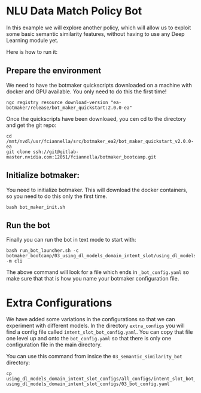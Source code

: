 # NLU Data Match Policy Bot

In this example we will explore another policy, which will allow us to exploit some basic semantic similarity features, without having to use any Deep Learning module yet.

Here is how to run it:

## Prepare the environment

We need to have the botmaker quickscripts downloaded on a machine with docker and GPU available. You only need to do this the first time!

```shell
ngc registry resource download-version "ea-botmaker/release/bot_maker_quickstart:2.0.0-ea"
```

Once the quickscripts have been downloaed, you cen cd to the directory and get the git repo:

```shell
cd /mnt/nvdl/usr/fciannella/src/botmaker_ea2/bot_maker_quickstart_v2.0.0-ea
git clone ssh://git@gitlab-master.nvidia.com:12051/fciannella/botmaker_bootcamp.git
```

## Initialize botmaker:

You need to initialize botmaker. This will download the docker containers, so you need to do this only the first time.

```shell
bash bot_maker_init.sh
```

## Run the bot

Finally you can run the bot in text mode to start with:

```shell
bash run_bot_launcher.sh -c botmaker_bootcamp/03_using_dl_models_domain_intent_slot/using_dl_models_domain_intent_slot_configs  -m cli
```
The above command will look for a file which ends in `_bot_config.yaml` so make sure that that is how you name your botmaker configuration file.


# Extra Configurations

We have added some variations in the configurations so that we can experiment with different models. In the directory `extra_configs` you will find a config file called `intent_slot_bot_config.yaml`. You can copy that file one level up and onto the `bot_config.yaml` so that there is only one configuration file in the main directory.

You can use this command from insice the `03_semantic_similarity_bot` directory:

```shell
cp using_dl_models_domain_intent_slot_configs/all_configs/intent_slot_bot_config.yaml using_dl_models_domain_intent_slot_configs/03_bot_config.yaml
```

